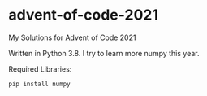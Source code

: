 # advent-of-code-2021
My Solutions for Advent of Code 2021

Written in Python 3.8. I try to learn more numpy this year.

Required Libraries:

```bash
pip install numpy
```
